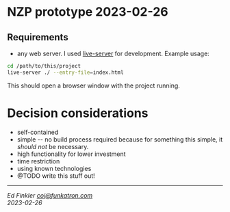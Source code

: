 # NZP prototype 2023-02-26

## Requirements

- any web server. I used [live-server](https://www.npmjs.com/package/live-server) for development.  Example usage:

```bash
cd /path/to/this/project
live-server ./ --entry-file=index.html
```

This should open a browser window with the project running.

# Decision considerations
- self-contained
- simple -- no build process required because for something this simple, it _should not_ be necessary.
- high functionality for lower investment
- time restriction
- using known technologies
- @TODO write this stuff out! 


---
_Ed Finkler <coj@funkatron.com>_    
_2023-02-26_
